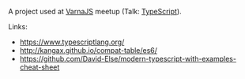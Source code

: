 A project used at [VarnaJS](https://www.facebook.com/varnajs/) meetup (Talk: [TypeScript](https://www.facebook.com/events/497475407626353/)).

Links:

* https://www.typescriptlang.org/
* http://kangax.github.io/compat-table/es6/
* https://github.com/David-Else/modern-typescript-with-examples-cheat-sheet
